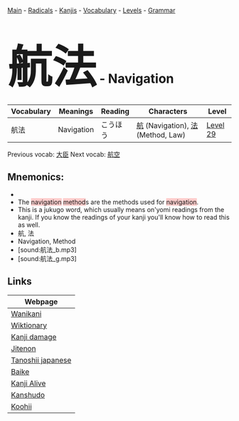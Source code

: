 <style> bigfont {font-size: 100px}</style>
[Main](../README.md) -
[Radicals](../radicals.md) -
[Kanjis](../kanjis.md) -
[Vocabulary](../vocabulary.md) -
[Levels](../levels.md) -
[Grammar](../grammar.md)
# <bigfont> 航法</bigfont> - Navigation 

| Vocabulary | Meanings | Reading | Characters | Level |
| --- | --- | --- | --- | --- |
| 航法 | Navigation | こうほう |  [航](../kanjis/航.md) (Navigation), [法](../kanjis/法.md) (Method, Law) | [Level 29](../levels/wk_level29.md) |

Previous vocab: [大臣](大臣.md) Next vocab: [航空](航空.md) 

## Mnemonics:

* 
* The <span style="background-color:#ffcccb"> navigation</span> <span style="background-color:#ffcccb"> method</span>s are the methods used for <span style="background-color:#ffcccb"> navigation</span>.
* This is a jukugo word, which usually means on'yomi readings from the kanji. If you know the readings of your kanji you'll know how to read this as well.
* 航, 法
* Navigation, Method
* [sound:航法_b.mp3]
* [sound:航法_g.mp3]


## Links 

| Webpage |
| --- |
| [Wanikani          ](https://www.wanikani.com/kanji/航法) |
| [Wiktionary        ](https://en.wiktionary.org/wiki/航法) |
| [Kanji damage      ](http://www.kanjidamage.com/kanji/search?utf8=✓&q=航法) |
| [Jitenon           ](https://jitenon.com/kanji/航法) |
| [Tanoshii japanese ](https://www.tanoshiijapanese.com/dictionary/kanji.cfm?k=航法) |
| [Baike             ](https://baike.baidu.com/item/航法) |
| [Kanji Alive       ](https://app.kanjialive.com/航法) |
| [Kanshudo          ](https://www.kanshudo.com/searchmn?q=航法) |
| [Koohii            ](https://kanji.koohii.com/study/kanji/航法) |
